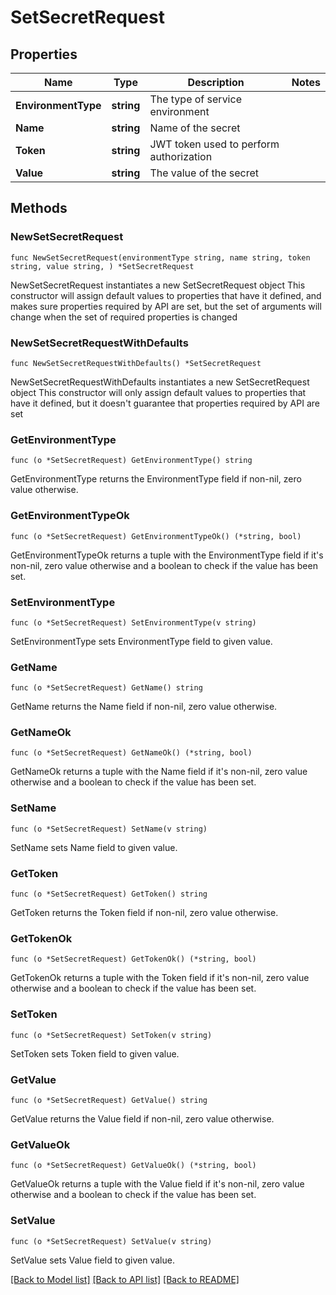 # SetSecretRequest

## Properties

Name | Type | Description | Notes
------------ | ------------- | ------------- | -------------
**EnvironmentType** | **string** | The type of service environment | 
**Name** | **string** | Name of the secret | 
**Token** | **string** | JWT token used to perform authorization | 
**Value** | **string** | The value of the secret | 

## Methods

### NewSetSecretRequest

`func NewSetSecretRequest(environmentType string, name string, token string, value string, ) *SetSecretRequest`

NewSetSecretRequest instantiates a new SetSecretRequest object
This constructor will assign default values to properties that have it defined,
and makes sure properties required by API are set, but the set of arguments
will change when the set of required properties is changed

### NewSetSecretRequestWithDefaults

`func NewSetSecretRequestWithDefaults() *SetSecretRequest`

NewSetSecretRequestWithDefaults instantiates a new SetSecretRequest object
This constructor will only assign default values to properties that have it defined,
but it doesn't guarantee that properties required by API are set

### GetEnvironmentType

`func (o *SetSecretRequest) GetEnvironmentType() string`

GetEnvironmentType returns the EnvironmentType field if non-nil, zero value otherwise.

### GetEnvironmentTypeOk

`func (o *SetSecretRequest) GetEnvironmentTypeOk() (*string, bool)`

GetEnvironmentTypeOk returns a tuple with the EnvironmentType field if it's non-nil, zero value otherwise
and a boolean to check if the value has been set.

### SetEnvironmentType

`func (o *SetSecretRequest) SetEnvironmentType(v string)`

SetEnvironmentType sets EnvironmentType field to given value.


### GetName

`func (o *SetSecretRequest) GetName() string`

GetName returns the Name field if non-nil, zero value otherwise.

### GetNameOk

`func (o *SetSecretRequest) GetNameOk() (*string, bool)`

GetNameOk returns a tuple with the Name field if it's non-nil, zero value otherwise
and a boolean to check if the value has been set.

### SetName

`func (o *SetSecretRequest) SetName(v string)`

SetName sets Name field to given value.


### GetToken

`func (o *SetSecretRequest) GetToken() string`

GetToken returns the Token field if non-nil, zero value otherwise.

### GetTokenOk

`func (o *SetSecretRequest) GetTokenOk() (*string, bool)`

GetTokenOk returns a tuple with the Token field if it's non-nil, zero value otherwise
and a boolean to check if the value has been set.

### SetToken

`func (o *SetSecretRequest) SetToken(v string)`

SetToken sets Token field to given value.


### GetValue

`func (o *SetSecretRequest) GetValue() string`

GetValue returns the Value field if non-nil, zero value otherwise.

### GetValueOk

`func (o *SetSecretRequest) GetValueOk() (*string, bool)`

GetValueOk returns a tuple with the Value field if it's non-nil, zero value otherwise
and a boolean to check if the value has been set.

### SetValue

`func (o *SetSecretRequest) SetValue(v string)`

SetValue sets Value field to given value.



[[Back to Model list]](../README.md#documentation-for-models) [[Back to API list]](../README.md#documentation-for-api-endpoints) [[Back to README]](../README.md)


